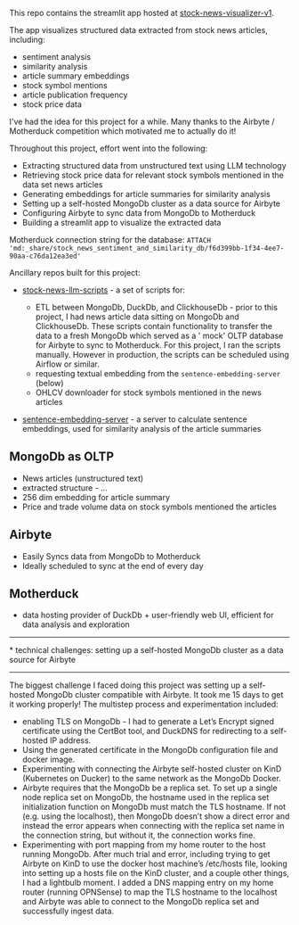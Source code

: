 This repo contains the streamlit app hosted
at [stock-news-visualizer-v1](https://stock-news-visualizer-v1.streamlit.app).

The app visualizes structured data extracted from stock news articles, including:

* sentiment analysis
* similarity analysis
* article summary embeddings
* stock symbol mentions
* article publication frequency
* stock price data

I've had the idea for this project for a while. Many thanks to the Airbyte / Motherduck competition which motivated me
to actually do it!

Throughout this project, effort went into the following:

* Extracting structured data from unstructured text using LLM technology
* Retrieving stock price data for relevant stock symbols mentioned in the data set news articles
* Generating embeddings for article summaries for similarity analysis
* Setting up a self-hosted MongoDb cluster as a data source for Airbyte
* Configuring Airbyte to sync data from MongoDb to Motherduck
* Building a streamlit app to visualize the extracted data

Motherduck connection string for the database:
`ATTACH 'md:_share/stock_news_sentiment_and_similarity_db/f6d399bb-1f34-4ee7-90aa-c76da12ea3ed'`

Ancillary repos built for this project:

* [stock-news-llm-scripts](https://github.com/nrenzoni/stock-news-llm-scripts) - a set of scripts for:
    * ETL between MongoDb, DuckDb, and ClickhouseDb - prior to this project, I had news article data sitting on MongoDb
      and ClickhouseDb. These scripts contain functionality to transfer the data to a fresh MongoDb which served as a '
      mock' OLTP database for Airbyte to sync to Motherduck. For this project, I ran the scripts manually. However in
      production, the scripts can be scheduled using Airflow or similar.
    * requesting textual embedding from the `sentence-embedding-server` (below)
    * OHLCV downloader for stock symbols mentioned in the news articles

* [sentence-embedding-server](https://github.com/nrenzoni/sentence-embedding-server) - a server to calculate sentence
  embeddings, used for similarity analysis of the article summaries

MongoDb as OLTP
---

* News articles (unstructured text)
* extracted structure - …
* 256 dim embedding for article summary
* Price and trade volume data on stock symbols mentioned the articles

Airbyte
---

* Easily Syncs data from MongoDb to Motherduck
* Ideally scheduled to sync at the end of every day

Motherduck
---

* data hosting provider of DuckDb + user-friendly web UI, efficient for data analysis and exploration

---
\* technical challenges:
setting up a self-hosted MongoDb cluster as a data source for Airbyte
___

The biggest challenge I faced doing this project was setting up a self-hosted MongoDb cluster compatible with Airbyte.
It took me 15 days to get it working properly! The multistep process and experimentation included:

- enabling TLS on MongoDb - I had to generate a Let’s Encrypt signed certificate using the CertBot tool, and DuckDNS for
  redirecting to a self-hosted IP address.
- Using the generated certificate in the MongoDb configuration file and docker image.
- Experimenting with connecting the Airbyte self-hosted cluster on KinD (Kubernetes on Ducker) to the same network as
  the
  MongoDb Docker.
- Airbyte requires that the MongoDb be a replica set. To set up a single node replica set on MongoDb, the hostname used
  in the replica set initialization function on MongoDb must match the TLS hostname. If not (e.g. using the localhost),
  then MongoDb doesn’t show a direct error and instead the
  error appears when connecting with the replica set name in the connection string, but without it, the connection works
  fine.
- Experimenting with port mapping from my home router to the host running MongoDb. After much trial and error, including
  trying to
  get Airbyte on KinD to use the docker host machine’s /etc/hosts file, looking into setting up a hosts file on the KinD
  cluster, and a
  couple other things, I had a lightbulb moment. I added a DNS mapping entry on my home router (running OPNSense)
  to map the TLS hostname to the localhost and Airbyte was able to connect to the MongoDb replica set and successfully
  ingest data.
